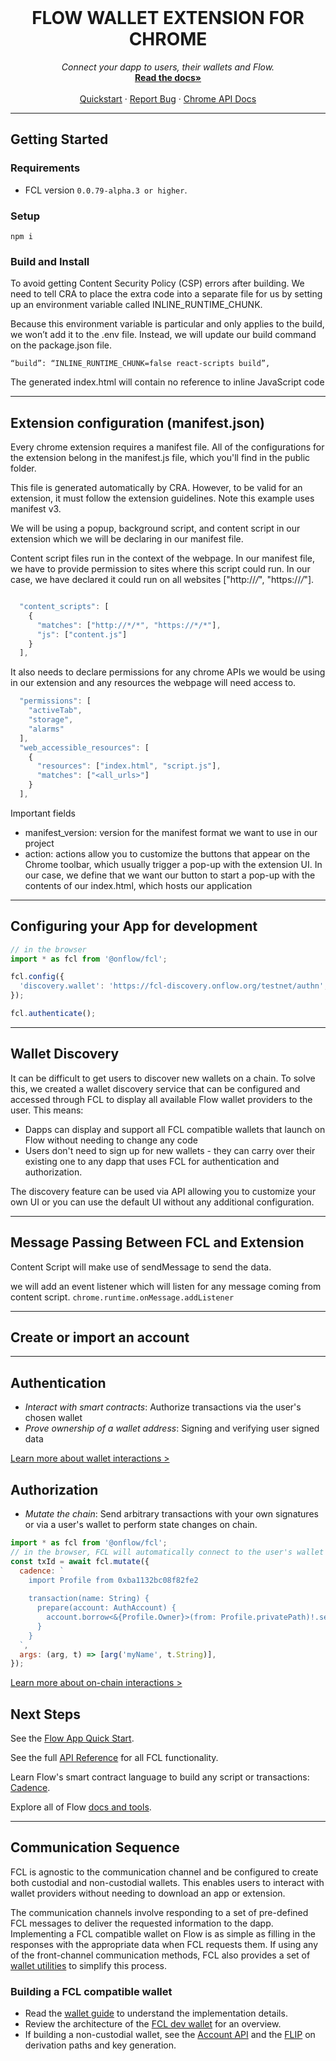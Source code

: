 <br />
<p align="center">
  <h1 align="center"> FLOW WALLET EXTENSION FOR CHROME</h1>
  <p align="center">
    <i>Connect your dapp to users, their wallets and Flow.</i>
    <br />
    <a href="https://docs.onflow.org/fcl/"><strong>Read the docs»</strong></a>
    <br />
    <br />
    <a href="https://docs.onflow.org/fcl/tutorials/flow-app-quickstart/">Quickstart</a>
    ·
    <a href="https://github.com/onflow/fcl-js/issues">Report Bug</a>
·
    <a href="https://developer.chrome.com/docs/extensions/reference/">Chrome API Docs</a>
  </p>
</p>

---

## Getting Started

### Requirements

- FCL version `0.0.79-alpha.3 or higher`.

### Setup

```shell
npm i
```

### Build and Install

To avoid getting Content Security Policy (CSP) errors after building. We need to tell CRA to place the extra code into a separate file for us by setting up an environment variable called INLINE_RUNTIME_CHUNK.

Because this environment variable is particular and only applies to the build, we won’t add it to the .env file. Instead, we will update our build command on the package.json file.

```shell
“build”: “INLINE_RUNTIME_CHUNK=false react-scripts build”,
```

The generated index.html will contain no reference to inline JavaScript code

---

## Extension configuration (manifest.json)

Every chrome extension requires a manifest file. All of the configurations for the extension belong in the manifest.js file, which you'll find in the public folder.

This file is generated automatically by CRA. However, to be valid for an extension, it must follow the extension guidelines. Note this example uses manifest v3.

We will be using a popup, background script, and content script in our extension which we will be declaring in our manifest file.

Content script files run in the context of the webpage. In our manifest file, we have to provide permission to sites where this script could run. In our case, we have declared it could run on all websites ["http://*/*", "https://*/*"].

```javascript

  "content_scripts": [
    {
      "matches": ["http://*/*", "https://*/*"],
      "js": ["content.js"]
    }
  ],

```

It also needs to declare permissions for any chrome APIs we would be using in our extension and any resources the webpage will need access to.

```javascript
  "permissions": [
    "activeTab",
    "storage",
    "alarms"
  ],
  "web_accessible_resources": [
    {
      "resources": ["index.html", "script.js"],
      "matches": ["<all_urls>"]
    }
  ],
```

Important fields

- manifest_version: version for the manifest format we want to use in our project
- action: actions allow you to customize the buttons that appear on the Chrome toolbar, which usually trigger a pop-up with the extension UI. In our case, we define that we want our button to start a pop-up with the contents of our index.html, which hosts our application

---

## Configuring your App for development

```js
// in the browser
import * as fcl from '@onflow/fcl';

fcl.config({
  'discovery.wallet': 'https://fcl-discovery.onflow.org/testnet/authn', // Endpoint set to Testnet
});

fcl.authenticate();
```

---

## Wallet Discovery

It can be difficult to get users to discover new wallets on a chain. To solve this, we created a wallet discovery service that can be configured and accessed through FCL to display all available Flow wallet providers to the user. This means:

- Dapps can display and support all FCL compatible wallets that launch on Flow without needing to change any code
- Users don't need to sign up for new wallets - they can carry over their existing one to any dapp that uses FCL for authentication and authorization.

The discovery feature can be used via API allowing you to customize your own UI or you can use the default UI without any additional configuration.

---

## Message Passing Between FCL and Extension

Content Script will make use of sendMessage to send the data.

we will add an event listener which will listen for any message coming from content script.
`chrome.runtime.onMessage.addListener`

---

## Create or import an account

---

## Authentication

- _Interact with smart contracts_: Authorize transactions via the user's chosen wallet
- _Prove ownership of a wallet address_: Signing and verifying user signed data

[Learn more about wallet interactions >](https://docs.onflow.org/fcl/reference/api/#wallet-interactions)

## Authorization

- _Mutate the chain_: Send arbitrary transactions with your own signatures or via a user's wallet to perform state changes on chain.

```js
import * as fcl from '@onflow/fcl';
// in the browser, FCL will automatically connect to the user's wallet to request signatures to run the transaction
const txId = await fcl.mutate({
  cadence: `
    import Profile from 0xba1132bc08f82fe2
    
    transaction(name: String) {
      prepare(account: AuthAccount) {
        account.borrow<&{Profile.Owner}>(from: Profile.privatePath)!.setName(name)
      }
    }
  `,
  args: (arg, t) => [arg('myName', t.String)],
});
```

[Learn more about on-chain interactions >](https://docs.onflow.org/fcl/reference/api/#on-chain-interactions)

## Next Steps

See the [Flow App Quick Start](https://docs.onflow.org/flow-js-sdk/flow-app-quickstart).

See the full [API Reference](https://docs.onflow.org/fcl/api/) for all FCL functionality.

Learn Flow's smart contract language to build any script or transactions: [Cadence](https://docs.onflow.org/cadence/).

Explore all of Flow [docs and tools](https://docs.onflow.org).

---

## Communication Sequence

FCL is agnostic to the communication channel and be configured to create both custodial and non-custodial wallets. This enables users to interact with wallet providers without needing to download an app or extension.

The communication channels involve responding to a set of pre-defined FCL messages to deliver the requested information to the dapp. Implementing a FCL compatible wallet on Flow is as simple as filling in the responses with the appropriate data when FCL requests them. If using any of the front-channel communication methods, FCL also provides a set of [wallet utilities](https://github.com/onflow/fcl-js/blob/master/packages/fcl/src/wallet-utils/index.js) to simplify this process.

### Building a FCL compatible wallet

- Read the [wallet guide](https://github.com/onflow/fcl-js/blob/master/packages/fcl/src/wallet-provider-spec/draft-v3.md) to understand the implementation details.
- Review the architecture of the [FCL dev wallet](https://github.com/onflow/fcl-dev-wallet) for an overview.
- If building a non-custodial wallet, see the [Account API](https://github.com/onflow/flow-account-api) and the [FLIP](https://github.com/onflow/flow/pull/727) on derivation paths and key generation.
